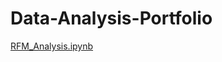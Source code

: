 # Data-Analysis-Portfolio


[RFM_Analysis.ipynb](https://github.com/gizemorhn/Portfolio-projects/blob/main/RFM_Analysis.ipynb)
